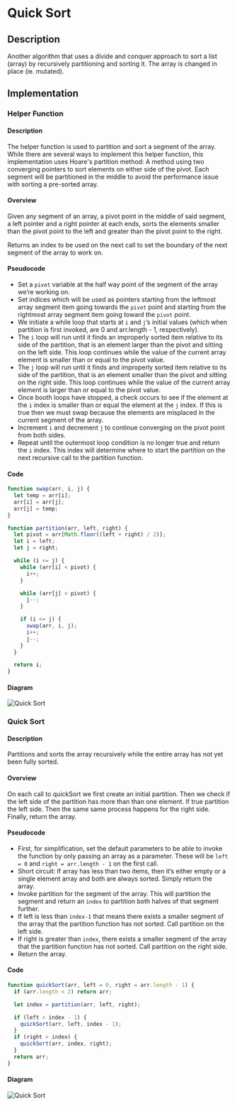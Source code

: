 # Quick Sort

## Description

Another algorithm that uses a divide and conquer approach to sort a list (array) by recursively partitioning and sorting it. The array is changed in place (ie. mutated).

## Implementation

### Helper Function

#### Description

The helper function is used to partition and sort a segment of the array. While there are several ways to implement this helper function, this implementation uses Hoare's partition method: A method using two converging pointers to sort elements on either side of the pivot. Each segment will be partitioned in the middle to avoid the performance issue with sorting a pre-sorted array.

#### Overview

Given any segment of an array, a pivot point in the middle of said segment, a left pointer and a right pointer at each ends, sorts the elements smaller than the pivot point to the left and greater than the pivot point to the right.

Returns an index to be used on the next call to set the boundary of the next segment of the array to work on.

#### Pseudocode

- Set a `pivot` variable at the half way point of the segment of the array we’re working on.
- Set indices which will be used as pointers starting from the leftmost array segment item going towards the `pivot` point and starting from the rightmost array segment item going toward the `pivot` point.
- We initiate a while loop that starts at `i` and `j`’s initial values (which when partition is first invoked, are 0 and arr.length - 1, respectively).
- The `i` loop will run until it finds an improperly sorted item relative to its side of the partition, that is an element larger than the pivot and sitting on the left side. This loop continues while the value of the current array element is smaller than or equal to the pivot value.
- The `j` loop will run until it finds and improperly sorted item relative to its side of the partition, that is an element smaller than the pivot and sitting on the right side. This loop continues while the value of the current array element is larger than or equal to the pivot value.
- Once booth loops have stopped, a check occurs to see if the element at the `i` index is smaller than or equal the element at the `j` index. If this is true then we must swap because the elements are misplaced in the current segment of the array.
- Increment `i` and decrement `j` to continue converging on the pivot point from both sides.
- Repeat until the outermost loop condition is no longer true and return the `i` index. This index will determine where to start the partition on the next recursive call to the partition function.

#### Code

```javascript
function swap(arr, i, j) {
  let temp = arr[i];
  arr[i] = arr[j];
  arr[j] = temp;
}

function partition(arr, left, right) {
  let pivot = arr[Math.floor((left + right) / 2)];
  let i = left;
  let j = right;

  while (i <= j) {
    while (arr[i] < pivot) {
      i++;
    }

    while (arr[j] > pivot) {
      j--;
    }

    if (i <= j) {
      swap(arr, i, j);
      i++;
      j--;
    }
  }

  return i;
}
```

#### Diagram

![Quick Sort](quicksort_1.jpg)

### Quick Sort

#### Description

Partitions and sorts the array recursively while the entire array has not yet been fully sorted.

#### Overview

On each call to quickSort we first create an initial partition. Then we check if the left side of the partition has more than than one element. If true partition the left side. Then the same same process happens for the right side. Finally, return the array.

#### Pseudocode

- First, for simplification, set the default parameters to be able to invoke the function by only passing an array as a parameter. These will be `left = 0` and `right = arr.length - 1` on the first call.
- Short circuit: If array has less than two items, then it’s either empty or a single element array and both are always sorted. Simply return the array.
- Invoke partition for the segment of the array. This will partition the segment and return an `index` to partition both halves of that segment further.
- If left is less than `index-1` that means there exists a smaller segment of the array that the partition function has not sorted. Call partition on the left side.
- If right is greater than `index`, there exists a smaller segment of the array that the partition function has not sorted. Call partition on the right side.
- Return the array.

#### Code

```javascript
function quickSort(arr, left = 0, right = arr.length - 1) {
  if (arr.length < 2) return arr;

  let index = partition(arr, left, right);

  if (left < index - 1) {
    quickSort(arr, left, index - 1);
  }
  if (right > index) {
    quickSort(arr, index, right);
  }
  return arr;
}
```

#### Diagram

![Quick Sort](quicksort_2.jpg)
